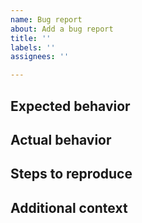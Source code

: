 ```yaml
---
name: Bug report
about: Add a bug report
title: ''
labels: ''
assignees: ''

---
```


## Expected behavior
<!--- A clear and concise description of what should happen. -->



## Actual behavior
<!--- A description of what is currently happening. (What's the bug?) -->

## Steps to reproduce
<!---
  Steps to reproduce the bug:
    1. Go to '...'
    2. Click on '...'
    3. See error
-->


## Additional context
<!--- Add any other context about the problem here, such as the device the problem occurs in. -->
